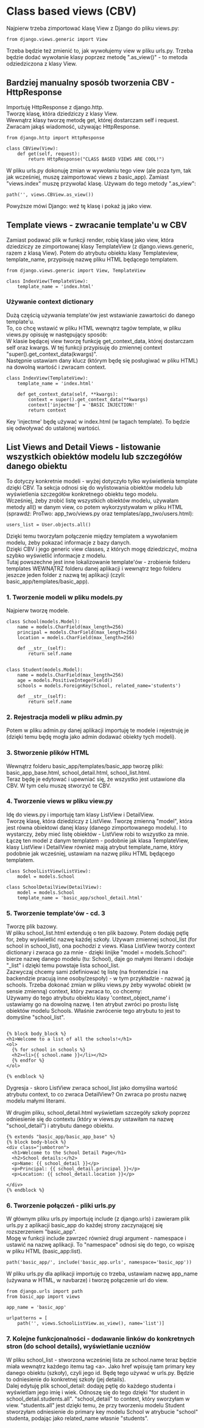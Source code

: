 # Class based views (CBV)  
Najpierw trzeba zimportować klasę View z Django do pliku views.py:  
```
from django.views.generic import View 
```   
  
Trzeba będzie też zmienić to, jak wywołujemy view w pliku urls.py. Trzeba będzie dodać wywołanie klasy poprzez metodę ".as_view()" - to metoda odziedziczona z klasy View.  
  
## Bardziej manualny sposób tworzenia CBV - HttpResponse   
Importuję HttpResponse z django.http.  
Tworzę klasę, która dziedziczy z klasy View.  
Wewnątrz klasy tworzę metodę get, której dostarczam self i request.  
Zwracam jakąś wiadomość, używając HttpResponse.  
```
from django.http import HttpResponse

class CBView(View):
    def get(self, request):
        return HttpResponse("CLASS BASED VIEWS ARE COOL!")
```
  
W pliku urls.py dokonuję zmian w wywołaniu tego view (ale poza tym, tak jak wcześniej, muszę zaimportować views z basic_app). Zamiast "views.index" muszę przywołać klasę. Używam do tego metody ".as_view":  
```
path('', views.CBView.as_view())
```  
Powyższe mówi Django: weź tę klasę i pokaż ją jako view.  
  
  
## Template views - zwracanie template'u w CBV  
Zamiast podawać plik w funkcji render, robię klasę jako view, która dziedziczy ze zimportowanej klasy TemplateView (z django.views.generic, razem z klasą View). Potem do atrybutu obiektu klasy Templateview, template_name, przypisuję nazwę pliku HTML będącego templatem.  
```
from django.views.generic import View, TemplateView

class IndexView(TemplateView):
    template_name = 'index.html'
```  
  
### Używanie context dictionary  
Dużą częścią używania template'ów jest wstawianie zawartości do danego template'u.  
To, co chcę wstawić w pliku HTML wewnątrz tagów template, w pliku views.py opisuję w następujący sposób:  
W klasie będącej view tworzę funkcję get_context_data, której dostarczam self oraz kwargs. W tej funkcji przypisuję do zmiennej context "super().get_context_data(kwargs)".  
Następnie ustawiam dany klucz (którym będę się posługiwać w pliku HTML) na dowolną wartość i zwracam context.  
```
class IndexView(TemplateView):
    template_name = 'index.html'
    
    def get_context_data(self, **kwargs):
        context = super().get_context_data(**kwargs)
        context['injectme'] = 'BASIC INJECTION!'
        return context
```
Key 'injectme' będę używać w index.html (w tagach template). To będzie się odwoływać do ustalonej wartości.
  
  
## List Views and Detail Views - listowanie wszystkich obiektów modelu lub szczegółów danego obiektu  
To dotyczy konkretnie modeli - wyżej dotyczyło tylko wyświetlenia template dzięki CBV. Ta sekcja odnosi się do wylistowania obiektów modelu lub wyświetlenia szczegółów konkretnego obiektu tego modelu.  
Wcześniej, żeby zrobić listę wszystkich obiektów modelu, używałam metody all() w danym view, co potem wykorzystywałam w pliku HTML (sprawdź: ProTwo: app_two/views.py oraz templates/app_two/users.html):  
```
users_list = User.objects.all()
```
Dzięki temu tworzyłam połączenie między templatem a wywołaniem modelu, żeby pokazać informacje z bazy danych.  
Dzięki CBV i jego generic view classes, z których mogę dziedziczyć, można szybko wyświetlić informacje z modelu.  
Tutaj powszechne jest inne lokalizowanie template'ów - zrobienie folderu templates WEWNĄTRZ folderu danej aplikacji i wewnątrz tego folderu jeszcze jeden folder z nazwą tej aplikacji (czyli: basic_app/templates/basic_app).  
  
### 1. Tworzenie modeli w pliku models.py      
Najpierw tworzę modele.  
```
class School(models.Model):
    name = models.CharField(max_length=256)
    principal = models.CharField(max_length=256)
    location = models.CharField(max_length=256)
    
    def __str__(self):
        return self.name
        

class Student(models.Model):
    name = models.CharField(max_length=256)
    age = models.PositiveIntegerField()
    schools = models.ForeignKey(School, related_name='students')
    
    def __str__(self):
        return self.name
```
  
### 2. Rejestracja modeli w pliku admin.py  
Potem w pliku admin.py danej aplikacji importuję te modele i rejestruję je (dzięki temu będę mogła jako admin dodawać obiekty tych modeli).  
  
### 3. Stworzenie plików HTML  
Wewnątrz folderu basic_app/templates/basic_app tworzę pliki: basic_app_base.html, school_detail.html, school_list.html.  
Teraz będę je edytować i upewniać się, że wszystko jest ustawione dla CBV. W tym celu muszę stworzyć te CBV.  
  
### 4. Tworzenie views w pliku view.py  
Idę do views.py i importuję tam klasy ListView i DetailView.  
Tworzę klasę, która dziedziczy z ListView. Tworzę zmienną "model", która jest równa obiektowi danej klasy (danego zimportowanego modelu). I to wystarczy, żeby mieć listę obiektów - ListView robi to wszystko za mnie.  
Łączę ten model z danym templatem - podobnie jak klasa TemplateView, klasy ListView i DetailView również mają atrybut template_name, który podobnie jak wcześniej, ustawiam na nazwę pliku HTML będącego templatem.  
```
class SchoolListView(ListView):
    model = models.School
    
class SchoolDetailView(DetailView):
    model = models.School
    template_name = 'basic_app/school_detail.html'
```
  
### 5. Tworzenie template'ów - cd. 3  
Tworzę plik bazowy.  
W pliku school_list.html extenduję o ten plik bazowy. Potem dodaję pętlę for, żeby wyświetlić nazwę każdej szkoły. Używam zmiennej school_list (for school in school_list), ona pochodzi z views. Klasa ListView tworzy context dictionary i zwraca go za mnie - dzięki linijke "model = models.School": bierze nazwę danego modelu (tu: School), daje go małymi literami i dodaje "_list" i dzięki temu powstaje lista school_list.  
Zazwyczaj chcemy sami zdefiniować tę listę (na frontendzie i na backendzie pracują inne osoby/zespoły) - w tym przykładzie - nazwać ją schools. Trzeba dokonać zmian w pliku views.py żeby wywołać obiekt (w sensie zmienną) context, który zwraca to, co chcemy:  
Używamy do tego atrybutu obiektu klasy 'context_object_name' i ustawiamy go na dowolną nazwę. I ten atrybut zwróci po prostu listę obiektów modelu Schools. Właśnie zwrócenie tego atrybutu to jest to domyślne "school_list".   
  
```{% extends 'basic_app/basic_app_base.html' %}

{% block body_block %}
<h1>Welcome to a list of all the schools!</h1>
<ol>
  {% for school in schools %}
  <h2><li>{{ school.name }}</li></h2>
  {% endfor %}
</ol>

{% endblock %}
```  
  
Dygresja - skoro ListView zwraca school_list jako domyślna wartość atrybutu context, to co zwraca DetailView? On zwraca po prostu nazwę modelu małymi literami.  
  
W drugim pliku, school_detail.html wyświetlam szczegóły szkoły poprzez odniesienie się do contextu (który w views.py ustawiłam na nazwę "school_detail") i atrybutu danego obiektu.  
```
{% extends "basic_app/basic_app_base" %}
{% block body-block %}
<div class="jumbotron">
  <h1>Welcome to the School Detail Page</h1>
  <h2>School details:</h2>
  <p>Name: {{ school_detail }}</p>
  <p>Principal: {{ school_detail.principal }}</p>
  <p>Location: {{ school_detail.location }}</p>
  
</div>
{% endblock %}
```  
  
### 6. Tworzenie połączeń - pliki urls.py  
W głównym pliku urls.py importuję include (z django.urls) i zawieram plik urls.py z aplikacji basic_app do każdej strony zaczynającej się rozszerzeniem "basic_app".  
Mogę w funkcji include zawrzeć również drugi argument - namespace i ustawić na nazwę aplikacji. To "namespace" odnosi się do tego, co wpiszę w pliku HTML (basic_app:list).    
```
path('basic_app/', include('basic_app.urls', namespace='basic_app'))
```  
  
W pliku urls.py dla aplikacji importuję co trzeba, ustawiam nazwę app_name (używana w HTML, w navbarze) i tworzę połączenie url do view.  
```
from django.urls import path
from basic_app import views

app_name = 'basic_app'

urlpatterns = [
    path('', views.SchoolListView.as_view(), name='list')]
```
  
### 7. Kolejne funkcjonalności - dodawanie linków do konkretnych stron (do school details), wyświetlanie uczniów  
W pliku school_list - stworzona wcześniej lista ze school.name teraz będzie miała wewnątrz każdego itemu tag \<a\>. Jako href wpisuję tam primary key danego obiektu (szkoły), czyli jego id. Będę tego używać w urls.py. Będzie to odniesienie do konkretnej szkoły (jej details).  
Dalej edytuję plik school_detail: dodaję pętlę do każdego studenta i wyświetlam jego imię i wiek. Odnoszę się do tego dzięki "for student in school_detail.students.all". "school_detail" to context, który sworzyłam w view. "students.all" jest dzięki temu, że przy tworzeniu modelu Student stworzyłam odniesienie do primary key modelu School w atrybucie "school" studenta, podając jako related_name własnie "students".
